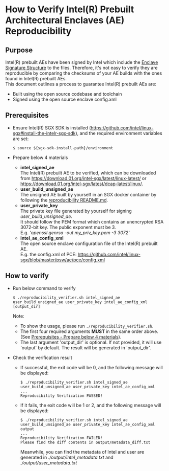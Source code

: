 # How to Verify Intel(R) Prebuilt Architectural Enclaves (AE) Reproducibility

## Purpose

Intel(R) prebuilt AEs have been signed by Intel which include the [Enclave Signature Structure](https://download.01.org/intel-sgx/sgx-linux/2.22/docs/Intel_SGX_Developer_Reference_Linux_2.22_Open_Source.pdf) to the files. Therefore, it's not easy to verify they are reproducible by comparing the checksums of your AE builds with the ones found in Intel(R) prebuilt AEs.  
This document outlines a process to guarantee Intel(R) prebuilt AEs are:

- Built using the open source codebase and toolchain
- Signed using the open source enclave config.xml

## Prerequisites

- Ensure Intel(R) SGX SDK is installed (<https://github.com/intel/linux-sgx#install-the-intelr-sgx-sdk>), and the required environment variables are set:

    ```shell
    $ source ${sgx-sdk-install-path}/environment
    ```

- <a id="materials">Prepare below 4 materials</a>
  - **intel_signed_ae**  
 The Intel(R) prebuilt AE to be verified, which can be downloaded from <https://download.01.org/intel-sgx/latest/linux-latest/> or <https://download.01.org/intel-sgx/latest/dcap-latest/linux/>.
  - **user_build_unsigned_ae**  
 The unsigned AE built by yourself in an SGX docker container by following the [reproducibility README.md](../README.md).
  - **user_private_key**  
 The private key file generated by yourself for signing *user_build_unsigned_ae*.  
 It should follow the PEM format which contains an unencrypted RSA 3072-bit key. The public exponent must be 3.  
 E.g. *'openssl genrsa -out my_priv_key.pem -3 3072'*
  - **intel_ae_config_xml**  
 The open source enclave configuration file of the Intel(R) prebuilt AE.  
 E.g. the config.xml of PCE: <https://github.com/intel/linux-sgx/blob/master/psw/ae/pce/config.xml>

## How to verify

- Run below command to verify

  ```shell
  $ ./reproducibility_verifier.sh intel_signed_ae user_build_unsigned_ae user_private_key intel_ae_config_xml [output_dir]
  ```  

  Note:
  - To show the usage, please run `./reproducibility_verifier.sh`.
  - The first four required arguments **MUST** in the same order above. (See [Prerequisites - Prepare below 4 materials](#materials)).  
  - The last argument 'output_dir' is optional. If not provided, it will use 'output' by default. The result will be generated in 'output_dir'.
  
- Check the verification result
  - If successful, the exit code will be 0, and the following message will be displayed:

    ```shell
    $ ./reproducibility_verifier.sh intel_signed_ae user_build_unsigned_ae user_private_key intel_ae_config_xml
    ...
    Reproducibility Verification PASSED!
    ```

  - If it fails, the exit code will be 1 or 2, and the following message will be displayed:

    ```shell
    $ ./reproducibility_verifier.sh intel_signed_ae user_build_unsigned_ae user_private_key intel_ae_config_xml output
    ...
    Reproducibility Verification FAILED!
    Please find the diff contents in output/metadata_diff.txt
    ```

    Meanwhile, you can find the metadata of Intel and user are generated in *./output/intel_metadata.txt* and *./output/user_metadata.txt*
